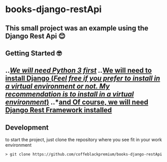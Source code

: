 # books-django-restApi
This small project was an example using the Django Rest Api 😊
---
## Getting Started 🤓
..*[We will need Python 3 first](https://www.python.org/downloads/)
..*[We will need to install Django (*Feel free if you prefer to install in a virtual environment or not. My recommendation is to install in a virtual environment*)](https://docs.djangoproject.com/en/4.0/topics/install/)
..*[and Of course, we will need Django Rest Framework installed](https://www.django-rest-framework.org/#installation)
---
## Development
to start the project, just clone the repository where you see fit in your work environment
 ```
> git clone https://github.com/coffeblackpremium/books-django-restApi
 ```

